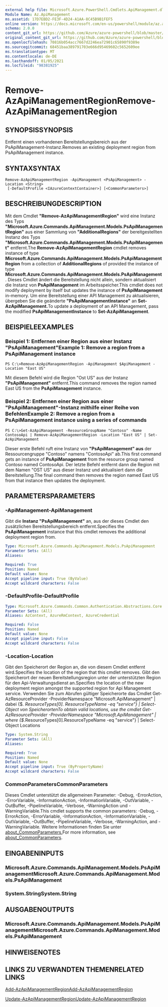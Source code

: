 ```yaml
---
external help file: Microsoft.Azure.PowerShell.Cmdlets.ApiManagement.dll-Help.xml
Module Name: Az.ApiManagement
ms.assetid: 17D7EBD2-FE3F-4D24-A1AA-8C45B9B1FEF5
online version: https://docs.microsoft.com/en-us/powershell/module/az.apimanagement/remove-azapimanagementregion
schema: 2.0.0
content_git_url: https://github.com/Azure/azure-powershell/blob/master/src/ApiManagement/ApiManagement/help/Remove-AzApiManagementRegion.md
original_content_git_url: https://github.com/Azure/azure-powershell/blob/master/src/ApiManagement/ApiManagement/help/Remove-AzApiManagementRegion.md
ms.openlocfilehash: 70816b054acc7667d2246ea72901c65890f9389e
ms.sourcegitcommit: 68451baa389791703e666d95469602c5652609ee
ms.translationtype: MT
ms.contentlocale: de-DE
ms.lasthandoff: 01/05/2021
ms.locfileid: "98381925"
---
```

# <span data-ttu-id="860ba-101">Remove-AzApiManagementRegion</span><span class="sxs-lookup"><span data-stu-id="860ba-101">Remove-AzApiManagementRegion</span></span>

## <span data-ttu-id="860ba-102">SYNOPSIS</span><span class="sxs-lookup"><span data-stu-id="860ba-102">SYNOPSIS</span></span>
<span data-ttu-id="860ba-103">Entfernt einen vorhandenen Bereitstellungsbereich aus der PsApiManagement-Instanz.</span><span class="sxs-lookup"><span data-stu-id="860ba-103">Removes an existing deployment region from PsApiManagement instance.</span></span>

## <span data-ttu-id="860ba-104">SYNTAX</span><span class="sxs-lookup"><span data-stu-id="860ba-104">SYNTAX</span></span>

```
Remove-AzApiManagementRegion -ApiManagement <PsApiManagement> -Location <String>
 [-DefaultProfile <IAzureContextContainer>] [<CommonParameters>]
```

## <span data-ttu-id="860ba-105">BESCHREIBUNG</span><span class="sxs-lookup"><span data-stu-id="860ba-105">DESCRIPTION</span></span>
<span data-ttu-id="860ba-106">Mit dem Cmdlet **"Remove-AzApiManagementRegion"** wird eine Instanz des Typs **"Microsoft.Azure.Commands.ApiManagement.Models.PsApiManagementRegion"** aus einer Sammlung von **"AdditionalRegions"** der bereitgestellten Instanz des Typs **"Microsoft.Azure.Commands.ApiManagement.Models.PsApiManagement"** entfernt.</span><span class="sxs-lookup"><span data-stu-id="860ba-106">The **Remove-AzApiManagementRegion** cmdlet removes instance of type **Microsoft.Azure.Commands.ApiManagement.Models.PsApiManagementRegion** from a collection of **AdditionalRegions** of provided the instance of type **Microsoft.Azure.Commands.ApiManagement.Models.PsApiManagement**.</span></span>
<span data-ttu-id="860ba-107">Dieses Cmdlet ändert die Bereitstellung nicht allein, sondern aktualisiert die Instanz von **PsApiManagement** im Arbeitsspeicher.</span><span class="sxs-lookup"><span data-stu-id="860ba-107">This cmdlet does not modify deployment by itself but updates the instance of **PsApiManagement** in-memory.</span></span>
<span data-ttu-id="860ba-108">Um eine Bereitstellung einer API Management zu aktualisieren, übergeben Sie die geänderte **"PsApiManagementInstance"** an **Set-AzApiManagement.**</span><span class="sxs-lookup"><span data-stu-id="860ba-108">To update a deployment of an API Management, pass the modified **PsApiManagementInstance** to **Set-AzApiManagement**.</span></span>

## <span data-ttu-id="860ba-109">BEISPIELE</span><span class="sxs-lookup"><span data-stu-id="860ba-109">EXAMPLES</span></span>

### <span data-ttu-id="860ba-110">Beispiel 1: Entfernen einer Region aus einer Instanz "PsApiManagement"</span><span class="sxs-lookup"><span data-stu-id="860ba-110">Example 1: Remove a region from a PsApiManagement instance</span></span>
```
PS C:\>Remove-AzApiManagementRegion -ApiManagement $ApiManagement -Location "East US"
```

<span data-ttu-id="860ba-111">Mit diesem Befehl wird die Region "Ost US" aus der Instanz **"PsApiManagement"** entfernt.</span><span class="sxs-lookup"><span data-stu-id="860ba-111">This command removes the region named East US from the **PsApiManagement** instance.</span></span>

### <span data-ttu-id="860ba-112">Beispiel 2: Entfernen einer Region aus einer "PsApiManagement"-Instanz mithilfe einer Reihe von Befehlen</span><span class="sxs-lookup"><span data-stu-id="860ba-112">Example 2: Remove a region from a PsApiManagement instance using a series of commands</span></span>
```
PS C:\>Get-AzApiManagement -ResourceGroupName "Contoso" -Name ContosoApi | Remove-AzApiManagementRegion -Location "East US" | Set-AzApiManagement
```

<span data-ttu-id="860ba-113">Dieser erste Befehl ruft eine Instanz von **"PsApiManagement" aus** der Ressourcengruppe "Contoso" namens "ContosoApi" ab.</span><span class="sxs-lookup"><span data-stu-id="860ba-113">This first command gets an instance of **PsApiManagement** from the resource group named Contoso named ContosoApi.</span></span>
<span data-ttu-id="860ba-114">Der letzte Befehl entfernt dann die Region mit dem Namen "OST US" aus dieser Instanz und aktualisiert dann die Bereitstellung.</span><span class="sxs-lookup"><span data-stu-id="860ba-114">The final command then removes the region named East US from that instance then updates the deployment.</span></span>

## <span data-ttu-id="860ba-115">PARAMETERS</span><span class="sxs-lookup"><span data-stu-id="860ba-115">PARAMETERS</span></span>

### <span data-ttu-id="860ba-116">-ApiManagement</span><span class="sxs-lookup"><span data-stu-id="860ba-116">-ApiManagement</span></span>
<span data-ttu-id="860ba-117">Gibt die **Instanz "PsApiManagement"** an, aus der dieses Cmdlet den zusätzlichen Bereitstellungsbereich entfernt.</span><span class="sxs-lookup"><span data-stu-id="860ba-117">Specifies the **PsApiManagement** instance that this cmdlet removes the additional deployment region from.</span></span>

```yaml
Type: Microsoft.Azure.Commands.ApiManagement.Models.PsApiManagement
Parameter Sets: (All)
Aliases:

Required: True
Position: Named
Default value: None
Accept pipeline input: True (ByValue)
Accept wildcard characters: False
```

### <span data-ttu-id="860ba-118">-DefaultProfile</span><span class="sxs-lookup"><span data-stu-id="860ba-118">-DefaultProfile</span></span>

```yaml
Type: Microsoft.Azure.Commands.Common.Authentication.Abstractions.Core.IAzureContextContainer
Parameter Sets: (All)
Aliases: AzContext, AzureRmContext, AzureCredential

Required: False
Position: Named
Default value: None
Accept pipeline input: False
Accept wildcard characters: False
```

### <span data-ttu-id="860ba-119">-Location</span><span class="sxs-lookup"><span data-stu-id="860ba-119">-Location</span></span>
<span data-ttu-id="860ba-120">Gibt den Speicherort der Region an, die von diesem Cmdlet entfernt wird.</span><span class="sxs-lookup"><span data-stu-id="860ba-120">Specifies the location of the region that this cmdlet removes.</span></span>
<span data-ttu-id="860ba-121">Gibt den Speicherort der neuen Bereitstellungsregion unter der unterstützten Region für den Api-Verwaltungsdienst an.</span><span class="sxs-lookup"><span data-stu-id="860ba-121">Specifies the location of the new deployment region amongst the supported region for Api Management service.</span></span>
<span data-ttu-id="860ba-122">Verwenden Sie zum Abrufen gültiger Speicherorte das Cmdlet Get-AzResourceProvider -ProviderNamespace "Microsoft.ApiManagement" | dabei {$_. ResourceTypes[0]. ResourceTypeName -eq "service"} | Select-Object von Speicherorten</span><span class="sxs-lookup"><span data-stu-id="860ba-122">To obtain valid locations, use the cmdlet Get-AzResourceProvider -ProviderNamespace "Microsoft.ApiManagement" | where {$_.ResourceTypes[0].ResourceTypeName -eq "service"} | Select-Object Locations</span></span>

```yaml
Type: System.String
Parameter Sets: (All)
Aliases:

Required: True
Position: Named
Default value: None
Accept pipeline input: True (ByPropertyName)
Accept wildcard characters: False
```

### <span data-ttu-id="860ba-123">CommonParameters</span><span class="sxs-lookup"><span data-stu-id="860ba-123">CommonParameters</span></span>
<span data-ttu-id="860ba-124">Dieses Cmdlet unterstützt die allgemeinen Parameter: -Debug, -ErrorAction, -ErrorVariable, -InformationAction, -InformationVariable, -OutVariable, -OutBuffer, -PipelineVariable, -Verbose, -WarningAction und -WarningVariable.</span><span class="sxs-lookup"><span data-stu-id="860ba-124">This cmdlet supports the common parameters: -Debug, -ErrorAction, -ErrorVariable, -InformationAction, -InformationVariable, -OutVariable, -OutBuffer, -PipelineVariable, -Verbose, -WarningAction, and -WarningVariable.</span></span> <span data-ttu-id="860ba-125">Weitere Informationen finden Sie unter [about_CommonParameters.](http://go.microsoft.com/fwlink/?LinkID=113216)</span><span class="sxs-lookup"><span data-stu-id="860ba-125">For more information, see [about_CommonParameters](http://go.microsoft.com/fwlink/?LinkID=113216).</span></span>

## <span data-ttu-id="860ba-126">EINGABEN</span><span class="sxs-lookup"><span data-stu-id="860ba-126">INPUTS</span></span>

### <span data-ttu-id="860ba-127">Microsoft.Azure.Commands.ApiManagement.Models.PsApiManagement</span><span class="sxs-lookup"><span data-stu-id="860ba-127">Microsoft.Azure.Commands.ApiManagement.Models.PsApiManagement</span></span>

### <span data-ttu-id="860ba-128">System.String</span><span class="sxs-lookup"><span data-stu-id="860ba-128">System.String</span></span>

## <span data-ttu-id="860ba-129">AUSGABEN</span><span class="sxs-lookup"><span data-stu-id="860ba-129">OUTPUTS</span></span>

### <span data-ttu-id="860ba-130">Microsoft.Azure.Commands.ApiManagement.Models.PsApiManagement</span><span class="sxs-lookup"><span data-stu-id="860ba-130">Microsoft.Azure.Commands.ApiManagement.Models.PsApiManagement</span></span>

## <span data-ttu-id="860ba-131">HINWEISE</span><span class="sxs-lookup"><span data-stu-id="860ba-131">NOTES</span></span>

## <span data-ttu-id="860ba-132">LINKS ZU VERWANDTEN THEMEN</span><span class="sxs-lookup"><span data-stu-id="860ba-132">RELATED LINKS</span></span>

[<span data-ttu-id="860ba-133">Add-AzApiManagementRegion</span><span class="sxs-lookup"><span data-stu-id="860ba-133">Add-AzApiManagementRegion</span></span>](./Add-AzApiManagementRegion.md)

[<span data-ttu-id="860ba-134">Update-AzApiManagementRegion</span><span class="sxs-lookup"><span data-stu-id="860ba-134">Update-AzApiManagementRegion</span></span>](./Update-AzApiManagementRegion.md)


